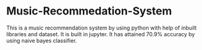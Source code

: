 # Music-Recommedation-System
This is a music recommendation system by using python with help of inbuilt libraries and dataset. It is built in jupyter. 
It has attained 70.9% accuracy by using naive bayes classifier.
